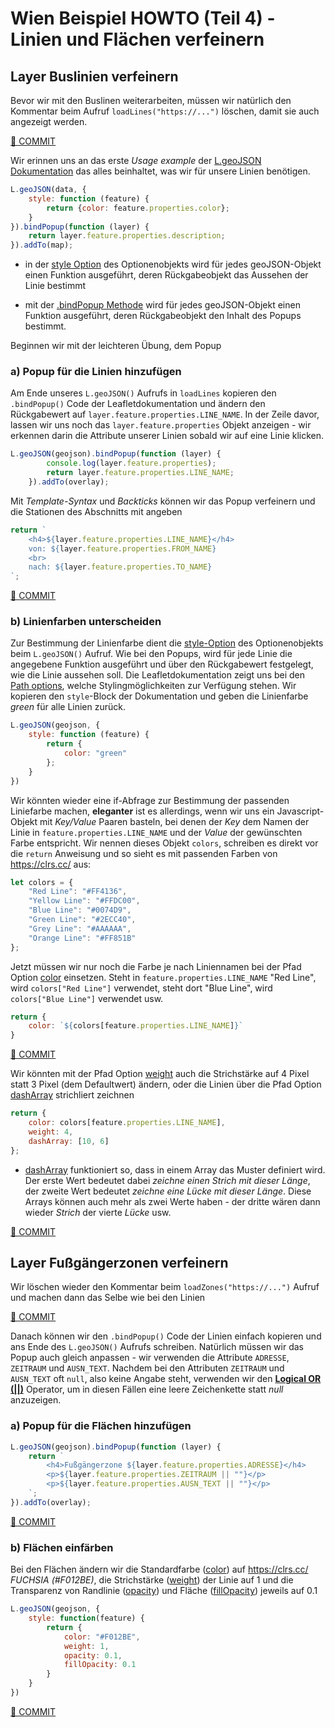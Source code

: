 # Wien Beispiel HOWTO (Teil 4) - Linien und Flächen verfeinern

## Layer Buslinien verfeinern

Bevor wir mit den Buslinen weiterarbeiten, müssen wir natürlich den Kommentar beim Aufruf `loadLines("https://...")` löschen, damit sie auch angezeigt werden.

[🔗 COMMIT](https://github.com/webmapping/wien/commit/08124c2dc3515f674ef845eb6307117a30fa2510)

Wir erinnen uns an das erste *Usage  example* der [L.geoJSON Dokumentation](https://leafletjs.com/reference.html#geojson) das alles beinhaltet, was wir für unsere Linien benötigen.

```javascript
L.geoJSON(data, {
    style: function (feature) {
        return {color: feature.properties.color};
    }
}).bindPopup(function (layer) {
    return layer.feature.properties.description;
}).addTo(map);
```

* in der [style Option](https://leafletjs.com/reference.html#geojson-style) des Optionenobjekts wird für jedes geoJSON-Objekt einen Funktion ausgeführt, deren Rückgabeobjekt das Aussehen der Linie bestimmt

* mit der [.bindPopup Methode](https://leafletjs.com/reference.html#geojson-bindpopup) wird für jedes geoJSON-Objekt einen Funktion ausgeführt, deren Rückgabeobjekt den Inhalt des Popups bestimmt.

Beginnen wir mit der leichteren Übung, dem Popup

### a) Popup für die Linien hinzufügen

Am Ende unseres `L.geoJSON()` Aufrufs in `loadLines` kopieren den `.bindPopup()` Code der Leafletdokumentation und ändern den Rückgabewert auf `layer.feature.properties.LINE_NAME`. In der Zeile davor, lassen wir uns noch das `layer.feature.properties` Objekt anzeigen - wir erkennen darin die Attribute unserer Linien sobald wir auf eine Linie klicken.

```javascript
L.geoJSON(geojson).bindPopup(function (layer) {
        console.log(layer.feature.properties);
        return layer.feature.properties.LINE_NAME;
    }).addTo(overlay);
```

Mit *Template-Syntax* und *Backticks* können wir das Popup verfeinern und die Stationen des Abschnitts mit angeben

```javascript
return `
    <h4>${layer.feature.properties.LINE_NAME}</h4>
    von: ${layer.feature.properties.FROM_NAME}
    <br>
    nach: ${layer.feature.properties.TO_NAME}
`;
```

[🔗 COMMIT](https://github.com/webmapping/wien/commit/147ddae108bbdcf8eace00576ac7bd7061cb7e09)

### b) Linienfarben unterscheiden

Zur Bestimmung der Linienfarbe dient die [style-Option](https://leafletjs.com/reference.html#geojson-style) des Optionenobjekts beim `L.geoJSON()` Aufruf. Wie bei den Popups, wird für jede Linie die angegebene Funktion ausgeführt und über den Rückgabewert festgelegt, wie die Linie aussehen soll. Die Leafletdokumentation zeigt uns bei den [Path options](https://leafletjs.com/reference.html#path-option), welche Stylingmöglichkeiten zur Verfügung stehen. Wir kopieren den `style`-Block der Dokumentation und geben die Linienfarbe *green* für alle Linien zurück.

```javascript
L.geoJSON(geojson, {
    style: function (feature) {
        return {
            color: "green"
        };
    }
})
```

Wir könnten wieder eine if-Abfrage zur Bestimmung der passenden Liniefarbe machen, **eleganter** ist es allerdings, wenn wir uns ein Javascript-Objekt mit *Key/Value* Paaren basteln, bei denen der *Key* dem Namen der Linie in `feature.properties.LINE_NAME` und der *Value* der gewünschten Farbe entspricht. Wir nennen dieses Objekt `colors`, schreiben es direkt vor die `return` Anweisung und so sieht es mit passenden Farben von <https://clrs.cc/> aus:

```javascript
let colors = {
    "Red Line": "#FF4136",
    "Yellow Line": "#FFDC00",
    "Blue Line": "#0074D9",
    "Green Line": "#2ECC40",
    "Grey Line": "#AAAAAA",
    "Orange Line": "#FF851B"
};
```

Jetzt müssen wir nur noch die Farbe je nach Liniennamen bei der Pfad Option [color](https://leafletjs.com/reference.html#path-color) einsetzen. Steht in `feature.properties.LINE_NAME` "Red Line", wird `colors["Red Line"]` verwendet, steht dort "Blue Line", wird `colors["Blue Line"]` verwendet usw.

```javascript
return {
    color: `${colors[feature.properties.LINE_NAME]}`
}
```

[🔗 COMMIT](https://github.com/webmapping/wien/commit/000ba7a20e1407c12df96898af49a8894ec08c30)

Wir könnten mit der Pfad Option [weight](https://leafletjs.com/reference.html#path-weight) auch die Strichstärke auf 4 Pixel statt 3 Pixel (dem Defaultwert) ändern, oder die Linien über die Pfad Option [dashArray](https://leafletjs.com/reference.html#path-dasharray) strichliert zeichnen

```javascript
return {
    color: colors[feature.properties.LINE_NAME],
    weight: 4,
    dashArray: [10, 6]
};
```

* [dashArray](https://leafletjs.com/reference.html#path-dasharray) funktioniert so, dass in einem Array das Muster definiert wird. Der erste Wert bedeutet dabei *zeichne einen Strich mit dieser Länge*, der zweite Wert bedeutet *zeichne eine Lücke mit dieser Länge*. Diese Arrays können auch mehr als zwei Werte haben - der dritte wären dann wieder *Strich* der vierte *Lücke* usw.

[🔗 COMMIT](https://github.com/webmapping/wien/commit/7813cd66810ff18f04652a633d360ce1ee41ad44)

## Layer Fußgängerzonen verfeinern

Wir löschen wieder den Kommentar beim `loadZones("https://...")` Aufruf und machen dann das Selbe wie bei den Linien

[🔗 COMMIT](https://github.com/webmapping/wien/commit/f066d4195c2feb214248ad6432a86097b33997d3)

Danach können wir den `.bindPopup()` Code der Linien einfach kopieren und ans Ende des `L.geoJSON()` Aufrufs schreiben. Natürlich müssen wir das Popup auch gleich anpassen - wir verwenden die Attribute `ADRESSE`, `ZEITRAUM` und `AUSN_TEXT`. Nachdem bei den Attributen `ZEITRAUM` und `AUSN_TEXT` oft `null`, also keine Angabe steht, verwenden wir den [**Logical OR (||)**](https://developer.mozilla.org/en-US/docs/Web/JavaScript/Reference/Operators/Logical_OR) Operator, um in diesen Fällen eine leere Zeichenkette statt *null* anzuzeigen.

### a) Popup für die Flächen hinzufügen

```javascript
L.geoJSON(geojson).bindPopup(function (layer) {
    return `
        <h4>Fußgängerzone ${layer.feature.properties.ADRESSE}</h4>
        <p>${layer.feature.properties.ZEITRAUM || ""}</p>
        <p>${layer.feature.properties.AUSN_TEXT || ""}</p>
    `;
}).addTo(overlay);
```

[🔗 COMMIT](https://github.com/webmapping/wien/commit/16a46067176b43b5f25324b8b10328af7a5b4060)

### b) Flächen einfärben

Bei den Flächen ändern wir die Standardfarbe ([color](https://leafletjs.com/reference.html#path-color)) auf <https://clrs.cc/> *FUCHSIA (#F012BE)*, die Strichstärke  ([weight](https://leafletjs.com/reference.html#path-weight)) der Linie auf 1 und die Transparenz von Randlinie ([opacity](https://leafletjs.com/reference.html#path-opacity)) und Fläche ([fillOpacity](https://leafletjs.com/reference.html#path-fillopacity)) jeweils auf 0.1

```javascript
L.geoJSON(geojson, {
    style: function(feature) {
        return {
            color: "#F012BE",
            weight: 1,
            opacity: 0.1,
            fillOpacity: 0.1
        }
    }
})
```

[🔗 COMMIT](https://github.com/webmapping/wien/commit/27aef01d4606aec935af305cc388f5ab137fa9be)

